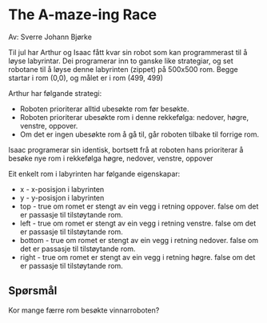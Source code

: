 # The A-maze-ing Race

Av: Sverre Johann Bjørke

Til jul har Arthur og Isaac fått kvar sin robot som kan programmerast til å løyse labyrintar. Dei programerar inn to ganske like strategiar, og set robotane til å løyse denne labyrinten (zippet) på 500x500 rom. Begge startar i rom (0,0), og målet er i rom (499, 499)

Arthur har følgande strategi:

* Roboten prioriterar alltid ubesøkte rom før besøkte.
* Roboten prioriterar ubesøkte rom i denne rekkefølga: nedover, høgre, venstre, oppover.
* Om det er ingen ubesøkte rom å gå til, går roboten tilbake til forrige rom.

Isaac programerar sin identisk, bortsett frå at roboten hans prioriterar å besøke nye rom i rekkefølga høgre, nedover, venstre, oppover

Eit enkelt rom i labyrinten har følgande eigenskapar: 

* x - x-posisjon i labyrinten 
* y - y-posisjon i labyrinten 
* top - true om romet er stengt av ein vegg i retning oppover. false om det er passasje til tilstøytande rom. 
* left - true om romet er stengt av ein vegg i retning venstre. false om det er passasje til tilstøytande rom. 
* bottom - true om romet er stengt av ein vegg i retning nedover. false om det er passasje til tilstøytande rom. 
* right - true om romet er stengt av ein vegg i retning høgre. false om det er passasje til tilstøytande rom.

## Spørsmål

Kor mange færre rom besøkte vinnarroboten?
